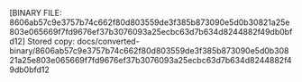 [BINARY FILE: 8606ab57c9e3757b74c662f80d803559de3f385b873090e5d0b30821a25e803e065669f7fd9676ef37b3076093a25ecbc63d7b634d8244882f49db0bfd12]
Stored copy: docs/converted-binary/8606ab57c9e3757b74c662f80d803559de3f385b873090e5d0b30821a25e803e065669f7fd9676ef37b3076093a25ecbc63d7b634d8244882f49db0bfd12
